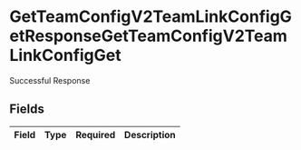 # GetTeamConfigV2TeamLinkConfigGetResponseGetTeamConfigV2TeamLinkConfigGet

Successful Response


## Fields

| Field       | Type        | Required    | Description |
| ----------- | ----------- | ----------- | ----------- |